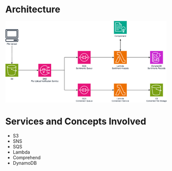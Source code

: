 # Architecture
![architecture](Cloud-Practitioner-04-Managed-Backup-Solution.drawio.png)

# Services and Concepts Involved

- S3
- SNS
- SQS
- Lambda
- Comprehend
- DynamoDB
